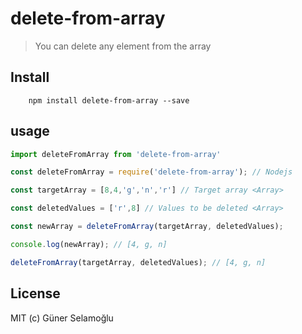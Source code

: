 # delete-from-array

>You can delete any element from the array

## Install

```
    npm install delete-from-array --save
```

## usage

```javascript
import deleteFromArray from 'delete-from-array'

const deleteFromArray = require('delete-from-array'); // Nodejs

const targetArray = [8,4,'g','n','r'] // Target array <Array>

const deletedValues = ['r',8] // Values to be deleted <Array>

const newArray = deleteFromArray(targetArray, deletedValues);

console.log(newArray); // [4, g, n]

deleteFromArray(targetArray, deletedValues); // [4, g, n]

```

## License

MIT (c) Güner Selamoğlu